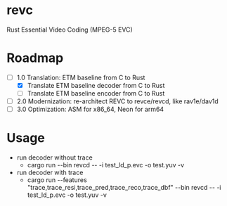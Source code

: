 # revc
Rust Essential Video Coding (MPEG-5 EVC)

# Roadmap

- [ ] 1.0 Translation: ETM baseline from C to Rust
  - [x] Translate ETM baseline decoder from C to Rust
  - [ ] Translate ETM baseline encoder from C to Rust		 
- [ ] 2.0 Modernization: re-architect REVC to revce/revcd, like rav1e/dav1d
- [ ] 3.0 Optimization: ASM for x86_64, Neon for arm64 

# Usage

* run decoder without trace
  * cargo run --bin revcd -- -i test_ld_p.evc -o test.yuv -v
* run decoder with trace
  * cargo run --features "trace,trace_resi,trace_pred,trace_reco,trace_dbf" --bin revcd -- -i test_ld_p.evc -o test.yuv -v


